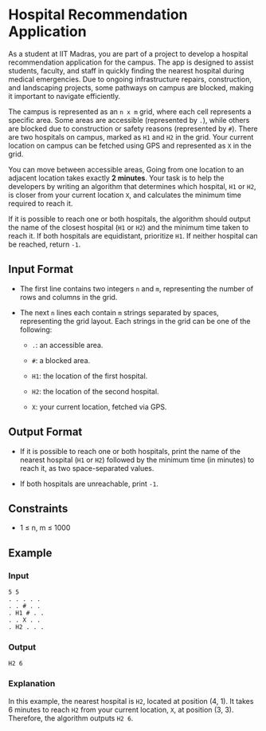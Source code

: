 # Hospital Recommendation Application

As a student at IIT Madras, you are part of a project to develop a hospital recommendation application for the campus. The app is designed to assist students, faculty, and staff in quickly finding the nearest hospital during medical emergencies. Due to ongoing infrastructure repairs, construction, and landscaping projects, some pathways on campus are blocked, making it important to navigate efficiently.

The campus is represented as an `n x m` grid, where each cell represents a specific area. Some areas are accessible (represented by `.`), while others are blocked due to construction or safety reasons (represented by `#`). There are two hospitals on campus, marked as `H1` and `H2` in the grid. Your current location on campus can be fetched using GPS and represented as `X` in the grid.

You can move between accessible areas, Going from one location to an adjacent location takes exactly **2 minutes**. Your task is to help the developers by writing an algorithm that determines which hospital, `H1` or `H2`, is closer from your current location `X`, and calculates the minimum time required to reach it.

If it is possible to reach one or both hospitals, the algorithm should output the name of the closest hospital (`H1` or `H2`) and the minimum time taken to reach it. If both hospitals are equidistant, prioritize `H1`. If neither hospital can be reached, return `-1`.

## Input Format

- The first line contains two integers `n` and `m`, representing the number of rows and columns in the grid.

- The next `n` lines each contain `m` strings separated by spaces, representing the grid layout. Each strings in the grid can be one of the following:
  - `.`: an accessible area.

  - `#`: a blocked area.

  - `H1`: the location of the first hospital.

  - `H2`: the location of the second hospital.

  - `X`: your current location, fetched via GPS.

## Output Format

- If it is possible to reach one or both hospitals, print the name of the nearest hospital (`H1` or `H2`) followed by the minimum time (in minutes) to reach it, as two space-separated values.

- If both hospitals are unreachable, print `-1`.

## Constraints
- 1 ≤ n, m ≤ 1000

## Example

### Input
```
5 5
. . . . .
. . # . .
. H1 # . .
. . X . .
. H2 . . .
```

### Output
```
H2 6
```

### Explanation
In this example, the nearest hospital is `H2`, located at position (4, 1). It takes 6 minutes to reach `H2` from your current location, `X`, at position (3, 3). Therefore, the algorithm outputs `H2 6`.
